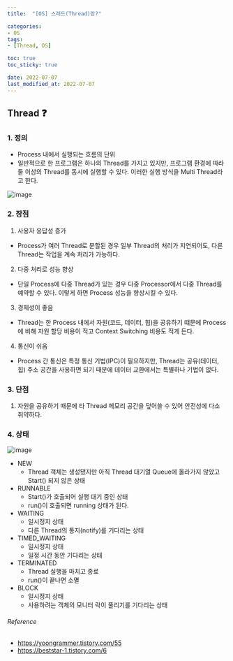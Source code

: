 ```yaml
---
title:  "[OS] 스레드(Thread)란?"

categories:
- OS
tags:
- [Thread, OS]

toc: true
toc_sticky: true

date: 2022-07-07
last_modified_at: 2022-07-07
---
```


## Thread ❓

### 1. 정의

- Process 내에서 실행되는 흐름의 단위
- 일반적으로 한 프로그램은 하나의 Thread를 가지고 있지만, 프로그램 환경에 따라 둘 이상의 Thread를 동시에 실행할 수 있다. 이러한 실행 방식을 Multi Thread라고 한다.

![image](https://user-images.githubusercontent.com/61777583/190039583-c1ec1937-1528-4db3-bd3b-70d163687e48.png)

### 2. 장점

1. 사용자 응답성 증가

- Process가 여러 Thread로 분할된 경우 일부 Thread의 처리가 지연되어도, 다른 Thread는 작업을 계속 처리가 가능하다.

2. 다중 처리로 성능 향상

- 단일 Process에 다중 Thread가 있는 경우 다중 Processor에서 다중 Thread를 예약할 수 있다. 이렇게 하면 Process 성능을 향상시킬 수 있다.

3. 경제성이 좋음

- Thread는 한 Process 내에서 자원(코드, 데이터, 힙)을 공유하기 떄문에 Process에 비해 자원 할당 비용이 적고 Context Switching 비용도 적게 든다.

4. 통신이 쉬움

- Process 간 통신은 특정 통신 기법(IPC)이 필요하지만, Thread는 공유(데이터, 힙) 주소 공간을 사용하면 되기 때문에 데이터 교환에서는 특별하나 기법이 없다.

### 3. 단점

1. 자원을 공유하기 때문에 타 Thread 메모리 공간을 덮어쓸 수 있어 안전성에 다소 취약하다.

### 4. 상태

![image](https://user-images.githubusercontent.com/61777583/190040208-266cbc92-4962-4f04-bee9-5194c8cc66d1.png)
<br>

- NEW
    - Thread 객체는 생성됐지만 아직 Thread 대기열 Queue에 올라가지 않았고 Start() 되지 않은 상태
- RUNNABLE
    - Start()가 호출되어 실행 대기 중인 상태
    - run()이 호출되면 running 상태가 된다.
- WAITING
    - 일시정지 상태
    - 다른 Thread의 통지(notify)를 기다리는 상태
- TIMED_WAITING
    - 일시정지 상태
    - 일정 시간 동안 기다리는 상태
- TERMINATED
    - Thread 실행을 마치고 종료
    - run()이 끝나면 소멸
- BLOCK
    - 일시정지 상태
    - 사용하려는 객체의 모니터 락이 풀리기를 기다리는 상태

###### Reference <br>

- https://yoongrammer.tistory.com/55
- https://beststar-1.tistory.com/6